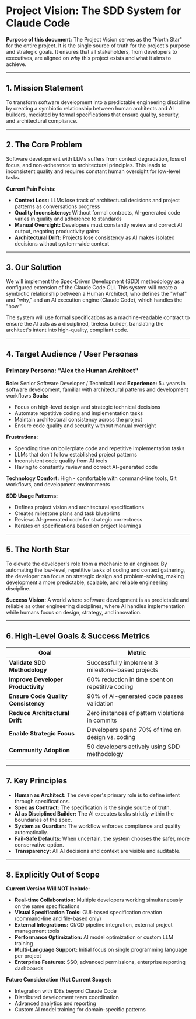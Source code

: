 # Project Vision: The SDD System for Claude Code

**Purpose of this document:** The Project Vision serves as the "North Star" for the entire project. It is the single source of truth for the project's purpose and strategic goals. It ensures that all stakeholders, from developers to executives, are aligned on *why* this project exists and what it aims to achieve.

---

## 1. Mission Statement

To transform software development into a predictable engineering discipline by creating a symbiotic relationship between human architects and AI builders, mediated by formal specifications that ensure quality, security, and architectural compliance.

---

## 2. The Core Problem

Software development with LLMs suffers from context degradation, loss of focus, and non-adherence to architectural principles. This leads to inconsistent quality and requires constant human oversight for low-level tasks.

**Current Pain Points:**

- **Context Loss:** LLMs lose track of architectural decisions and project patterns as conversations progress
- **Quality Inconsistency:** Without formal contracts, AI-generated code varies in quality and adherence to standards
- **Manual Oversight:** Developers must constantly review and correct AI output, negating productivity gains
- **Architectural Drift:** Projects lose consistency as AI makes isolated decisions without system-wide context

---

## 3. Our Solution

We will implement the Spec-Driven Development (SDD) methodology as a configured extension of the Claude Code CLI. This system will create a symbiotic relationship between a Human Architect, who defines the "what" and "why," and an AI execution engine (Claude Code), which handles the "how."

The system will use formal specifications as a machine-readable contract to ensure the AI acts as a disciplined, tireless builder, translating the architect's intent into high-quality, compliant code.

---

## 4. Target Audience / User Personas

### Primary Persona: "Alex the Human Architect"

**Role:** Senior Software Developer / Technical Lead
**Experience:** 5+ years in software development, familiar with architectural patterns and development workflows
**Goals:**

- Focus on high-level design and strategic technical decisions
- Automate repetitive coding and implementation tasks
- Maintain architectural consistency across the project
- Ensure code quality and security without manual oversight

**Frustrations:**

- Spending time on boilerplate code and repetitive implementation tasks
- LLMs that don't follow established project patterns
- Inconsistent code quality from AI tools
- Having to constantly review and correct AI-generated code

**Technology Comfort:** High - comfortable with command-line tools, Git workflows, and development environments

**SDD Usage Patterns:**

- Defines project vision and architectural specifications
- Creates milestone plans and task blueprints
- Reviews AI-generated code for strategic correctness
- Iterates on specifications based on project learnings

---

## 5. The North Star

To elevate the developer's role from a mechanic to an engineer. By automating the low-level, repetitive tasks of coding and context gathering, the developer can focus on strategic design and problem-solving, making development a more predictable, scalable, and reliable engineering discipline.

**Success Vision:** A world where software development is as predictable and reliable as other engineering disciplines, where AI handles implementation while humans focus on design, strategy, and innovation.

---

## 6. High-Level Goals & Success Metrics

| Goal                                  | Metric                                              |
| ------------------------------------- | --------------------------------------------------- |
| **Validate SDD Methodology**         | Successfully implement 3 milestone-based projects  |
| **Improve Developer Productivity**    | 60% reduction in time spent on repetitive coding   |
| **Ensure Code Quality Consistency**   | 90% of AI-generated code passes validation         |
| **Reduce Architectural Drift**        | Zero instances of pattern violations in commits     |
| **Enable Strategic Focus**            | Developers spend 70% of time on design vs. coding  |
| **Community Adoption**               | 50 developers actively using SDD methodology       |

---

## 7. Key Principles

- **Human as Architect:** The developer's primary role is to define intent through specifications.
- **Spec as Contract:** The specification is the single source of truth.
- **AI as Disciplined Builder:** The AI executes tasks strictly within the boundaries of the spec.
- **System as Guardian:** The workflow enforces compliance and quality automatically.
- **Fail-Safe Defaults:** When uncertain, the system chooses the safer, more conservative option.
- **Transparency:** All AI decisions and context are visible and auditable.

---

## 8. Explicitly Out of Scope

**Current Version Will NOT Include:**

- **Real-time Collaboration:** Multiple developers working simultaneously on the same specifications
- **Visual Specification Tools:** GUI-based specification creation (command-line and file-based only)
- **External Integrations:** CI/CD pipeline integration, external project management tools
- **Performance Optimization:** AI model optimization or custom LLM training
- **Multi-Language Support:** Initial focus on single programming language per project
- **Enterprise Features:** SSO, advanced permissions, enterprise reporting dashboards

**Future Consideration (Not Current Scope):**

- Integration with IDEs beyond Claude Code
- Distributed development team coordination
- Advanced analytics and reporting
- Custom AI model training for domain-specific patterns

